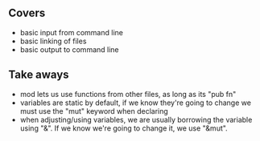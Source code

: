 ## Covers
- basic input from command line
- basic linking of files
- basic output to command line

## Take aways
- mod lets us use functions from other files, as long as its "pub fn"
- variables are static by default, if we know they're going to change we must use the "mut" keyword when declaring
- when adjusting/using variables, we are usually borrowing the variable using "&". If we know we're going to change it, we use "&mut".